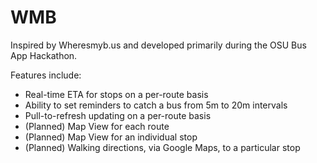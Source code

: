 WMB
===

Inspired by Wheresmyb.us and developed primarily during the OSU Bus App Hackathon.

Features include:

- Real-time ETA for stops on a per-route basis
- Ability to set reminders to catch a bus from 5m to 20m intervals
- Pull-to-refresh updating on a per-route basis
- (Planned) Map View for each route
- (Planned) Map View for an individual stop
- (Planned) Walking directions, via Google Maps, to a particular stop
